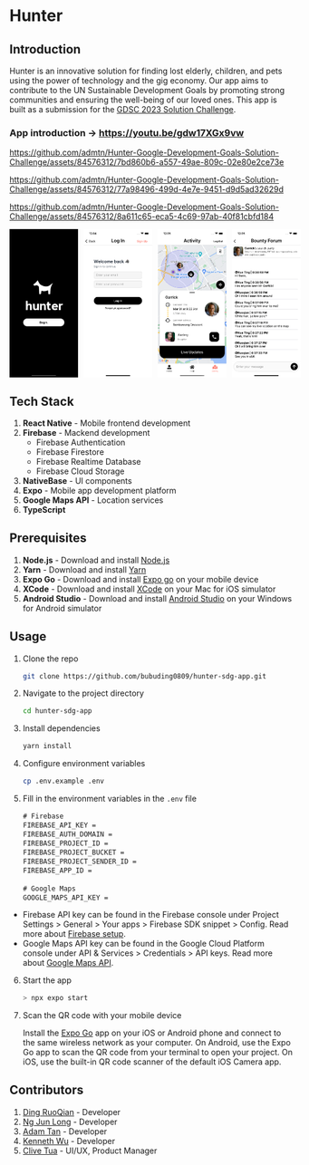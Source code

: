 # Hunter

## Introduction

Hunter is an innovative solution for finding lost elderly, children, and pets using the power of technology and the gig economy. Our app aims to contribute to the UN Sustainable Development Goals by promoting strong communities and ensuring the well-being of our loved ones. This app is built as a submission for the [GDSC 2023 Solution Challenge].

### App introduction -> https://youtu.be/gdw17XGx9vw

https://github.com/admtn/Hunter-Google-Development-Goals-Solution-Challenge/assets/84576312/7bd860b6-a557-49ae-809c-02e80e2ce73e



https://github.com/admtn/Hunter-Google-Development-Goals-Solution-Challenge/assets/84576312/77a98496-499d-4e7e-9451-d9d5ad32629d



https://github.com/admtn/Hunter-Google-Development-Goals-Solution-Challenge/assets/84576312/8a611c65-eca5-4c69-97ab-40f81cbfd184




<div
  style="
    display: flex;
    flex-direction: row;
    justify-content: space-between;
    align-items: center;
    gap: 10px;
  "
>
  <img src="media/hunter_landing.png" alt="Map" width="24%" />
  <img src="media/hunter_login.png" alt="Profile" width="24%"/>
  <img src="media/hunter_activity.png" alt="Activity" width="24%"/>
  <img src="media/hunter_forum.png" alt="Forum" width="24%"/>
</div>

## Tech Stack

1. **React Native** - Mobile frontend development
2. **Firebase** - Mackend development
   - Firebase Authentication
   - Firebase Firestore
   - Firebase Realtime Database
   - Firebase Cloud Storage
3. **NativeBase** - UI components
4. **Expo** - Mobile app development platform
5. **Google Maps API** - Location services
6. **TypeScript**

## Prerequisites

1. **Node.js** - Download and install [Node.js]
2. **Yarn** - Download and install [Yarn]
3. **Expo Go** - Download and install [Expo go] on your mobile device
4. **XCode** - Download and install [XCode] on your Mac for iOS simulator
5. **Android Studio** - Download and install [Android Studio] on your Windows for Android simulator

## Usage

1. Clone the repo

   ```bash
   git clone https://github.com/bubuding0809/hunter-sdg-app.git
   ```

2. Navigate to the project directory

   ```bash
   cd hunter-sdg-app
   ```

3. Install dependencies

   ```bash
   yarn install
   ```

4. Configure environment variables

   ```bash
   cp .env.example .env
   ```

5. Fill in the environment variables in the `.env` file

   ```
   # Firebase
   FIREBASE_API_KEY =
   FIREBASE_AUTH_DOMAIN =
   FIREBASE_PROJECT_ID =
   FIREBASE_PROJECT_BUCKET =
   FIREBASE_PROJECT_SENDER_ID =
   FIREBASE_APP_ID =

   # Google Maps
   GOOGLE_MAPS_API_KEY =
   ```

- Firebase API key can be found in the Firebase console under Project Settings > General > Your apps > Firebase SDK snippet > Config. Read more about [Firebase setup].
- Google Maps API key can be found in the Google Cloud Platform console under API & Services > Credentials > API keys. Read more about [Google Maps API].

6. Start the app

   ```bash
   > npx expo start
   ```

7. Scan the QR code with your mobile device

   Install the [Expo Go] app on your iOS or Android phone and connect to the same wireless network as your computer. On Android, use the Expo Go app to scan the QR code from your terminal to open your project. On iOS, use the built-in QR code scanner of the default iOS Camera app.

## Contributors

1. [Ding RuoQian] - Developer
2. [Ng Jun Long] - Developer
3. [Adam Tan] - Developer
4. [Kenneth Wu] - Developer
5. [Clive Tua] - UI/UX, Product Manager

<!-- Links -->

[gdsc 2023 solution challenge]: https://developers.google.com/community/gdsc-solution-challenge/UN-goals
[expo go]: https://expo.dev/client
[node.js]: https://nodejs.org/en/download/
[yarn]: https://classic.yarnpkg.com/en/docs/install/#mac-stable
[expo]: https://expo.dev/
[xcode]: https://apps.apple.com/us/app/xcode/id497799835?mt=12
[android studio]: https://developer.android.com/studio
[firebase setup]: https://firebase.google.com/docs/web/setup
[google maps api]: https://developers.google.com/maps/documentation/javascript/get-api-key
[ding ruoqian]: https://github.com/bubuding0809
[ng jun long]: https://github.com/ngjunlong9651
[adam tan]: https://github.com/admtn
[kenneth wu]: https://github.com/comgood
[clive tua]: https://www.linkedin.com/in/clivetua/
